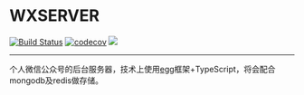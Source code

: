 # WXSERVER
[![Build Status](https://travis-ci.org/TyrSnow/wxServer.svg?branch=develop)](https://travis-ci.org/TyrSnow/wxServer) [![codecov](https://codecov.io/gh/TyrSnow/wxServer/branch/develop/graph/badge.svg)](https://codecov.io/gh/TyrSnow/wxServer) ![](https://img.shields.io/badge/license-MIT-000000.svg)
***
个人微信公众号的后台服务器，技术上使用[egg](https://github.com/eggjs/egg)框架+TypeScript，将会配合mongodb及redis做存储。
